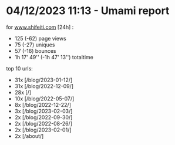 # 04/12/2023 11:13 - Umami report
for www.shifeiti.com [24h] :

 - 125 (-62) page views
 - 75 (-27) uniques
 - 57 (-16) bounces
 - 1h 17' 49'' (-1h 47' 13'') totaltime


top 10 urls:
 - 31x [/blog/2023-01-12/]
 - 31x [/blog/2022-12-09/]
 - 28x [/]
 - 10x [/blog/2022-05-07/]
 - 8x [/blog/2022-12-22/]
 - 3x [/blog/2023-02-03/]
 - 2x [/blog/2022-09-30/]
 - 2x [/blog/2022-08-26/]
 - 2x [/blog/2023-02-01/]
 - 2x [/about/]


